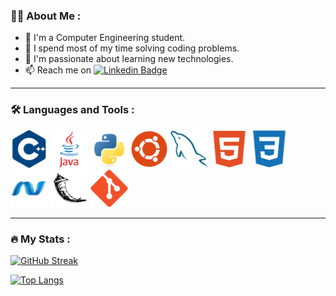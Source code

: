 
### 👨‍💻 About Me :
- 🔭 I'm a Computer Engineering student.
- 🌱 I spend most of my time solving coding problems.
- 👯 I'm passionate about learning new technologies.
- 📫 Reach me on [![Linkedin Badge](https://img.shields.io/badge/-harby-blue?style=flat&logo=Linkedin&logoColor=white)](https://www.linkedin.com/in/moharby/)


---

### :hammer_and_wrench: Languages and Tools :
<div>
    <img src="https://github.com/devicons/devicon/blob/master/icons/cplusplus/cplusplus-plain.svg" title="C++" **alt="C++" width="60" height="60"/>
    <img src="https://github.com/devicons/devicon/blob/master/icons/java/java-original-wordmark.svg" title="JAVA" **alt="JAVA" width="60" height="60"/>
    <img src="https://github.com/devicons/devicon/blob/master/icons/python/python-original.svg" title="Python" **alt="Python" width="60" height="60"/>
    <img src="https://github.com/devicons/devicon/blob/master/icons/ubuntu/ubuntu-plain.svg" title="ubuntu" **alt="ubuntu" width="60" height="60"/>
    <img src="https://github.com/devicons/devicon/blob/master/icons/mysql/mysql-plain.svg" title="mysql" **alt="mysql" width="60" height="60"/>
    <img src="https://github.com/devicons/devicon/blob/master/icons/html5/html5-plain.svg" title="html5" **alt="html5" width="60" height="60"/>
    <img src="https://github.com/devicons/devicon/blob/master/icons/css3/css3-plain.svg" title="CSS" **alt="CSS" width="60" height="60"/>
    <img src="https://github.com/devicons/devicon/blob/master/icons/dot-net/dot-net-original.svg" title="dotnet" **alt="dotnet" width="60" height="60"/>
  <img src="https://github.com/devicons/devicon/blob/master/icons/flask/flask-original.svg" title="flask" **alt="flask" width="60" height="60"/>
  <img src="https://github.com/devicons/devicon/blob/master/icons/git/git-plain.svg" title="git" **alt="git" width="60" height="60"/>
</div>

---

### :fire: My Stats :

[![GitHub Streak](https://github-readme-streak-stats.herokuapp.com?user=Mohamed-Harby&theme=radical&date_format=j%20M%5B%20Y%5D&border=DDDDDD)](https://git.io/streak-stats)

[![Top Langs](https://github-readme-stats.vercel.app/api/top-langs/?username=Mohamed-Harby&layout=compact&theme=radical)](https://github.com/anuraghazra/github-readme-stats)
